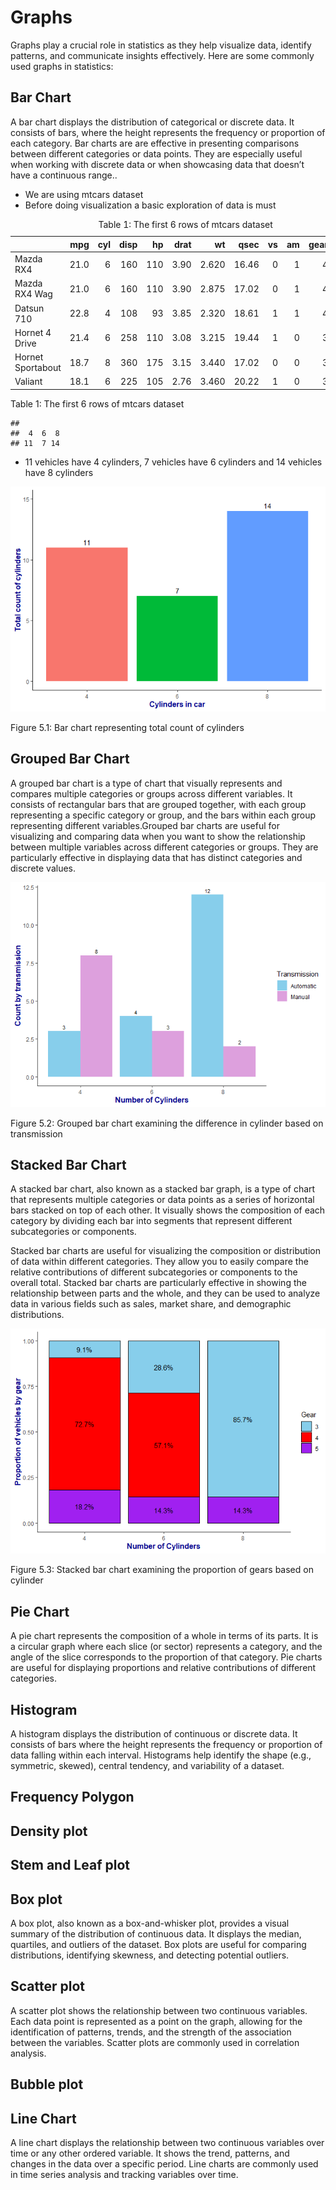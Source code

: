 # Graphs

Graphs play a crucial role in statistics as they help visualize data,
identify patterns, and communicate insights effectively. Here are some
commonly used graphs in statistics:

## Bar Chart

A bar chart displays the distribution of categorical or discrete data.
It consists of bars, where the height represents the frequency or
proportion of each category. Bar charts are are effective in presenting
comparisons between different categories or data points. They are
especially useful when working with discrete data or when showcasing
data that doesn’t have a continuous range..

-   We are using mtcars dataset
-   Before doing visualization a basic exploration of data is must

<table style="width:100%;">
<caption>Table 1: The first 6 rows of mtcars dataset</caption>
<colgroup>
<col style="width: 26%" />
<col style="width: 7%" />
<col style="width: 5%" />
<col style="width: 7%" />
<col style="width: 5%" />
<col style="width: 7%" />
<col style="width: 8%" />
<col style="width: 8%" />
<col style="width: 4%" />
<col style="width: 4%" />
<col style="width: 7%" />
<col style="width: 7%" />
</colgroup>
<thead>
<tr class="header">
<th style="text-align: left;"></th>
<th style="text-align: right;">mpg</th>
<th style="text-align: right;">cyl</th>
<th style="text-align: right;">disp</th>
<th style="text-align: right;">hp</th>
<th style="text-align: right;">drat</th>
<th style="text-align: right;">wt</th>
<th style="text-align: right;">qsec</th>
<th style="text-align: right;">vs</th>
<th style="text-align: right;">am</th>
<th style="text-align: right;">gear</th>
<th style="text-align: right;">carb</th>
</tr>
</thead>
<tbody>
<tr class="odd">
<td style="text-align: left;">Mazda RX4</td>
<td style="text-align: right;">21.0</td>
<td style="text-align: right;">6</td>
<td style="text-align: right;">160</td>
<td style="text-align: right;">110</td>
<td style="text-align: right;">3.90</td>
<td style="text-align: right;">2.620</td>
<td style="text-align: right;">16.46</td>
<td style="text-align: right;">0</td>
<td style="text-align: right;">1</td>
<td style="text-align: right;">4</td>
<td style="text-align: right;">4</td>
</tr>
<tr class="even">
<td style="text-align: left;">Mazda RX4 Wag</td>
<td style="text-align: right;">21.0</td>
<td style="text-align: right;">6</td>
<td style="text-align: right;">160</td>
<td style="text-align: right;">110</td>
<td style="text-align: right;">3.90</td>
<td style="text-align: right;">2.875</td>
<td style="text-align: right;">17.02</td>
<td style="text-align: right;">0</td>
<td style="text-align: right;">1</td>
<td style="text-align: right;">4</td>
<td style="text-align: right;">4</td>
</tr>
<tr class="odd">
<td style="text-align: left;">Datsun 710</td>
<td style="text-align: right;">22.8</td>
<td style="text-align: right;">4</td>
<td style="text-align: right;">108</td>
<td style="text-align: right;">93</td>
<td style="text-align: right;">3.85</td>
<td style="text-align: right;">2.320</td>
<td style="text-align: right;">18.61</td>
<td style="text-align: right;">1</td>
<td style="text-align: right;">1</td>
<td style="text-align: right;">4</td>
<td style="text-align: right;">1</td>
</tr>
<tr class="even">
<td style="text-align: left;">Hornet 4 Drive</td>
<td style="text-align: right;">21.4</td>
<td style="text-align: right;">6</td>
<td style="text-align: right;">258</td>
<td style="text-align: right;">110</td>
<td style="text-align: right;">3.08</td>
<td style="text-align: right;">3.215</td>
<td style="text-align: right;">19.44</td>
<td style="text-align: right;">1</td>
<td style="text-align: right;">0</td>
<td style="text-align: right;">3</td>
<td style="text-align: right;">1</td>
</tr>
<tr class="odd">
<td style="text-align: left;">Hornet Sportabout</td>
<td style="text-align: right;">18.7</td>
<td style="text-align: right;">8</td>
<td style="text-align: right;">360</td>
<td style="text-align: right;">175</td>
<td style="text-align: right;">3.15</td>
<td style="text-align: right;">3.440</td>
<td style="text-align: right;">17.02</td>
<td style="text-align: right;">0</td>
<td style="text-align: right;">0</td>
<td style="text-align: right;">3</td>
<td style="text-align: right;">2</td>
</tr>
<tr class="even">
<td style="text-align: left;">Valiant</td>
<td style="text-align: right;">18.1</td>
<td style="text-align: right;">6</td>
<td style="text-align: right;">225</td>
<td style="text-align: right;">105</td>
<td style="text-align: right;">2.76</td>
<td style="text-align: right;">3.460</td>
<td style="text-align: right;">20.22</td>
<td style="text-align: right;">1</td>
<td style="text-align: right;">0</td>
<td style="text-align: right;">3</td>
<td style="text-align: right;">1</td>
</tr>
</tbody>
</table>

Table 1: The first 6 rows of mtcars dataset

    ## 
    ##  4  6  8 
    ## 11  7 14

-   11 vehicles have 4 cylinders, 7 vehicles have 6 cylinders and 14
    vehicles have 8 cylinders

<img src="Chapter-5-Graphs_files/figure-markdown_strict/unnamed-chunk-4-1.png" alt="Figure 5.1: Bar chart representing total count of cylinders"  />
<p class="caption">
Figure 5.1: Bar chart representing total count of cylinders
</p>

## Grouped Bar Chart

A grouped bar chart is a type of chart that visually represents and
compares multiple categories or groups across different variables. It
consists of rectangular bars that are grouped together, with each group
representing a specific category or group, and the bars within each
group representing different variables.Grouped bar charts are useful for
visualizing and comparing data when you want to show the relationship
between multiple variables across different categories or groups. They
are particularly effective in displaying data that has distinct
categories and discrete values.

<img src="Chapter-5-Graphs_files/figure-markdown_strict/unnamed-chunk-5-1.png" alt="Figure 5.2: Grouped bar chart examining the difference in cylinder based on transmission"  />
<p class="caption">
Figure 5.2: Grouped bar chart examining the difference in cylinder based
on transmission
</p>

## Stacked Bar Chart

A stacked bar chart, also known as a stacked bar graph, is a type of
chart that represents multiple categories or data points as a series of
horizontal bars stacked on top of each other. It visually shows the
composition of each category by dividing each bar into segments that
represent different subcategories or components.

Stacked bar charts are useful for visualizing the composition or
distribution of data within different categories. They allow you to
easily compare the relative contributions of different subcategories or
components to the overall total. Stacked bar charts are particularly
effective in showing the relationship between parts and the whole, and
they can be used to analyze data in various fields such as sales, market
share, and demographic distributions.

<img src="Chapter-5-Graphs_files/figure-markdown_strict/unnamed-chunk-6-1.png" alt="Figure 5.3: Stacked bar chart examining the proportion of gears based on cylinder"  />
<p class="caption">
Figure 5.3: Stacked bar chart examining the proportion of gears based on
cylinder
</p>

## Pie Chart

A pie chart represents the composition of a whole in terms of its parts.
It is a circular graph where each slice (or sector) represents a
category, and the angle of the slice corresponds to the proportion of
that category. Pie charts are useful for displaying proportions and
relative contributions of different categories.

## Histogram

A histogram displays the distribution of continuous or discrete data. It
consists of bars where the height represents the frequency or proportion
of data falling within each interval. Histograms help identify the shape
(e.g., symmetric, skewed), central tendency, and variability of a
dataset.

## Frequency Polygon

## Density plot

## Stem and Leaf plot

## Box plot

A box plot, also known as a box-and-whisker plot, provides a visual
summary of the distribution of continuous data. It displays the median,
quartiles, and outliers of the dataset. Box plots are useful for
comparing distributions, identifying skewness, and detecting potential
outliers.

## Scatter plot

A scatter plot shows the relationship between two continuous variables.
Each data point is represented as a point on the graph, allowing for the
identification of patterns, trends, and the strength of the association
between the variables. Scatter plots are commonly used in correlation
analysis.

## Bubble plot

## Line Chart

A line chart displays the relationship between two continuous variables
over time or any other ordered variable. It shows the trend, patterns,
and changes in the data over a specific period. Line charts are commonly
used in time series analysis and tracking variables over time.
